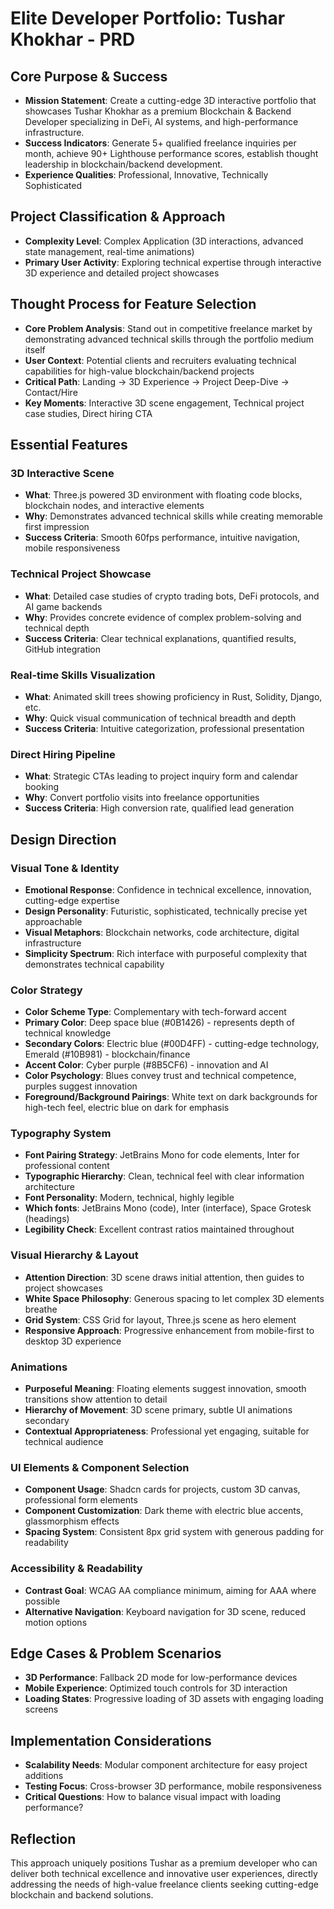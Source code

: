 # Elite Developer Portfolio: Tushar Khokhar - PRD

## Core Purpose & Success
- **Mission Statement**: Create a cutting-edge 3D interactive portfolio that showcases Tushar Khokhar as a premium Blockchain & Backend Developer specializing in DeFi, AI systems, and high-performance infrastructure.
- **Success Indicators**: Generate 5+ qualified freelance inquiries per month, achieve 90+ Lighthouse performance scores, establish thought leadership in blockchain/backend development.
- **Experience Qualities**: Professional, Innovative, Technically Sophisticated

## Project Classification & Approach
- **Complexity Level**: Complex Application (3D interactions, advanced state management, real-time animations)
- **Primary User Activity**: Exploring technical expertise through interactive 3D experience and detailed project showcases

## Thought Process for Feature Selection
- **Core Problem Analysis**: Stand out in competitive freelance market by demonstrating advanced technical skills through the portfolio medium itself
- **User Context**: Potential clients and recruiters evaluating technical capabilities for high-value blockchain/backend projects
- **Critical Path**: Landing → 3D Experience → Project Deep-Dive → Contact/Hire
- **Key Moments**: Interactive 3D scene engagement, Technical project case studies, Direct hiring CTA

## Essential Features

### 3D Interactive Scene
- **What**: Three.js powered 3D environment with floating code blocks, blockchain nodes, and interactive elements
- **Why**: Demonstrates advanced technical skills while creating memorable first impression
- **Success Criteria**: Smooth 60fps performance, intuitive navigation, mobile responsiveness

### Technical Project Showcase
- **What**: Detailed case studies of crypto trading bots, DeFi protocols, and AI game backends
- **Why**: Provides concrete evidence of complex problem-solving and technical depth
- **Success Criteria**: Clear technical explanations, quantified results, GitHub integration

### Real-time Skills Visualization
- **What**: Animated skill trees showing proficiency in Rust, Solidity, Django, etc.
- **Why**: Quick visual communication of technical breadth and depth
- **Success Criteria**: Intuitive categorization, professional presentation

### Direct Hiring Pipeline
- **What**: Strategic CTAs leading to project inquiry form and calendar booking
- **Why**: Convert portfolio visits into freelance opportunities
- **Success Criteria**: High conversion rate, qualified lead generation

## Design Direction

### Visual Tone & Identity
- **Emotional Response**: Confidence in technical excellence, innovation, cutting-edge expertise
- **Design Personality**: Futuristic, sophisticated, technically precise yet approachable
- **Visual Metaphors**: Blockchain networks, code architecture, digital infrastructure
- **Simplicity Spectrum**: Rich interface with purposeful complexity that demonstrates technical capability

### Color Strategy
- **Color Scheme Type**: Complementary with tech-forward accent
- **Primary Color**: Deep space blue (#0B1426) - represents depth of technical knowledge
- **Secondary Colors**: Electric blue (#00D4FF) - cutting-edge technology, Emerald (#10B981) - blockchain/finance
- **Accent Color**: Cyber purple (#8B5CF6) - innovation and AI
- **Color Psychology**: Blues convey trust and technical competence, purples suggest innovation
- **Foreground/Background Pairings**: White text on dark backgrounds for high-tech feel, electric blue on dark for emphasis

### Typography System
- **Font Pairing Strategy**: JetBrains Mono for code elements, Inter for professional content
- **Typographic Hierarchy**: Clean, technical feel with clear information architecture
- **Font Personality**: Modern, technical, highly legible
- **Which fonts**: JetBrains Mono (code), Inter (interface), Space Grotesk (headings)
- **Legibility Check**: Excellent contrast ratios maintained throughout

### Visual Hierarchy & Layout
- **Attention Direction**: 3D scene draws initial attention, then guides to project showcases
- **White Space Philosophy**: Generous spacing to let complex 3D elements breathe
- **Grid System**: CSS Grid for layout, Three.js scene as hero element
- **Responsive Approach**: Progressive enhancement from mobile-first to desktop 3D experience

### Animations
- **Purposeful Meaning**: Floating elements suggest innovation, smooth transitions show attention to detail
- **Hierarchy of Movement**: 3D scene primary, subtle UI animations secondary
- **Contextual Appropriateness**: Professional yet engaging, suitable for technical audience

### UI Elements & Component Selection
- **Component Usage**: Shadcn cards for projects, custom 3D canvas, professional form elements
- **Component Customization**: Dark theme with electric blue accents, glassmorphism effects
- **Spacing System**: Consistent 8px grid system with generous padding for readability

### Accessibility & Readability
- **Contrast Goal**: WCAG AA compliance minimum, aiming for AAA where possible
- **Alternative Navigation**: Keyboard navigation for 3D scene, reduced motion options

## Edge Cases & Problem Scenarios
- **3D Performance**: Fallback 2D mode for low-performance devices
- **Mobile Experience**: Optimized touch controls for 3D interaction
- **Loading States**: Progressive loading of 3D assets with engaging loading screens

## Implementation Considerations
- **Scalability Needs**: Modular component architecture for easy project additions
- **Testing Focus**: Cross-browser 3D performance, mobile responsiveness
- **Critical Questions**: How to balance visual impact with loading performance?

## Reflection
This approach uniquely positions Tushar as a premium developer who can deliver both technical excellence and innovative user experiences, directly addressing the needs of high-value freelance clients seeking cutting-edge blockchain and backend solutions.